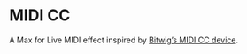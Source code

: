 # MIDI CC

A Max for Live MIDI effect inspired by [Bitwig’s MIDI CC device](https://www.bitwig.com/userguide/latest/midi/#midi_cc).
